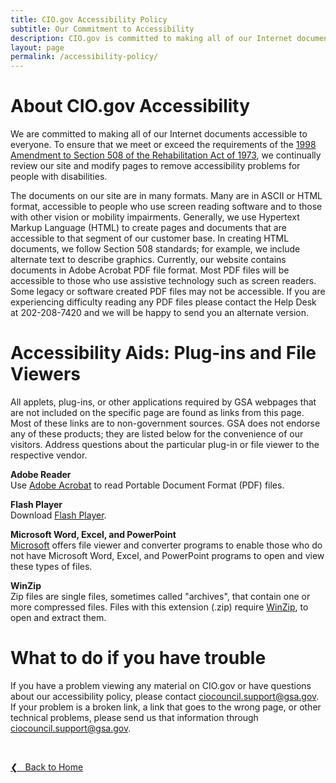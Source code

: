 ```yaml
---
title: CIO.gov Accessibility Policy
subtitle: Our Commitment to Accessibility
description: CIO.gov is committed to making all of our Internet documents accessible to everyone, including those with disabilities.
layout: page
permalink: /accessibility-policy/
---
```


# About CIO.gov Accessibility
We are committed to making all of our Internet documents accessible to everyone. To ensure that we meet or exceed the requirements of the [1998 Amendment to Section 508 of the Rehabilitation Act of 1973](https://www.section508.gov/manage/laws-and-policies/#:~:text=Section%20508%20of%20the%20Rehabilitation,accessible%20to%20people%20with%20disabilities.), we continually review our site and modify pages to remove accessibility problems for people with disabilities.

The documents on our site are in many formats. Many are in ASCII or HTML format, accessible to people who use screen reading software and to those with other vision or mobility impairments. Generally, we use Hypertext Markup Language (HTML) to create pages and documents that are accessible to that segment of our customer base. In creating HTML documents, we follow Section 508 standards; for example, we include alternate text to describe graphics. Currently, our website contains documents in Adobe Acrobat PDF file format. Most PDF files will be accessible to those who use assistive technology such as screen readers. Some legacy or software created PDF files may not be accessible. If you are experiencing difficulty reading any PDF files please contact the Help Desk at 202-208-7420 and we will be happy to send you an alternate version.

# Accessibility Aids: Plug-ins and File Viewers
All applets, plug-ins, or other applications required by GSA webpages that are not included on the specific page are found as links from this page. Most of these links are to non-government sources. GSA does not endorse any of these products; they are listed below for the convenience of our visitors. Address questions about the particular plug-in or file viewer to the respective vendor.

**Adobe Reader**<br/>
Use [Adobe Acrobat](https://www.adobe.com/products/acrobat/alternate.html#50enu) to read Portable Document Format (PDF) files.

**Flash Player**<br/>
Download [Flash Player](https://get.adobe.com/flashplayer/).

**Microsoft Word, Excel, and PowerPoint**<br/>
[Microsoft](https://www.microsoft.com/en-us/accessibility) offers file viewer and converter programs to enable those who do not have Microsoft Word, Excel, and PowerPoint programs to open and view these types of files.

**WinZip**<br/>
Zip files are single files, sometimes called "archives", that contain one or more compressed files. Files with this extension (.zip) require [WinZip](https://www.winzip.com/downwz.htm), to open and extract them.<br/>

# What to do if you have trouble
If you have a problem viewing any material on CIO.gov or have questions about our accessibility policy, please contact [ciocouncil.support@gsa.gov](mailto:ciocouncil.support@gsa.gov). If your problem is a broken link, a link that goes to the wrong page, or other technical problems, please send us that information through [ciocouncil.support@gsa.gov](mailto:ciocouncil.support@gsa.gov).

&nbsp;

<a href="{{site.baseurl}}/">&#10094; &nbsp; Back to Home</a><br>
